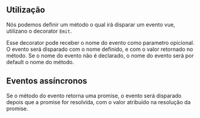 ## Utilização

Nós podemos definir um método o qual irá disparar um evento vue, utilizano o decorator `Emit`. 


Esse decorator pode receber o nome do evento como parametro opicional. 
O evento será disparado com o nome definido, e com o valor retornado no método. 
Se o nome do evento não é declarado, o nome do evento será por default o nome do método. 

[](./code-usage.ts ':include :type=code typescript')

## Eventos assíncronos

Se o método do evento retorna uma promise, o evento será disparado depois que a promise for resolvida, com o valor atribuido na resolução da promise. 

[](./code-asynchronous.ts ':include :type=code typescript')